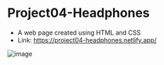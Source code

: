# Project04-Headphones

- A web page created using HTML and CSS
- Link: https://project04-headphones.netlify.app/

![image](https://user-images.githubusercontent.com/48837703/204511505-b78eb991-8218-42ac-9e3e-f51b9c4f500a.png)
